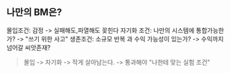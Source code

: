 ## 나만의 BM은?
몰입조건: 감정 -> 실패해도,파열해도 꽂힌다
자기화 조건: 나만의 시스템에 통합가능한가? -> "쓰기 위한 사고"
생존조건: 소규모 반복 과 수익 가능성이 있는가? -> 수익까지 넘어갈 씨앗존재?

> 몰입 -> 자기화 -> 작게 살아남는다. -> 통과해야 "나한테 맞는 실험 조건"

